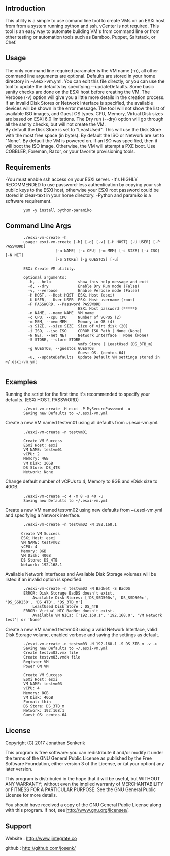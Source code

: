 Introduction
------------

  This utility is a simple to use comand line tool to create VMs on an ESXi host from from a system running python and ssh.  vCenter is not required.  This tool is an easy way to automate building VM's from command line or from other testing or automation tools such as Bamboo, Puppet, Saltstack, or Chef.


Usage
-----

  The only command line required paramater is the VM name (-n), all other command line arguments are optional.
  Defaults are stored in your home directory in ~/.esxi-vm.yml.   You can edit this file directly, or you can use the tool to update the defaults by specifying --updateDefaults.
  Some basic sanity checks are done on the ESXi host before creating the VM.  The Verbose (-v) option will give you a little more details in the creation process.  If an invalid Disk Stores or Network Interface is specified, the available devices will be shown in the error message. The tool will not show the list of available ISO images, and Guest OS types.  CPU, Memory, Virtual Disk sizes are based on ESXi 6.0 limitations.
  The Dry run (--dry) option will go through all the sanity checks, but will not create the VM.  
  By default the Disk Store is set to "LeastUsed".  This will use the Disk Store with the most free space (in bytes).
  By default the ISO or Network are set to "None".
  By default the VM is powered on. If an ISO was specified, then it will boot the ISO image.  Otherwise, the VM will attempt a PXE boot.  Use COBBLER, Foreman, Razor, or your favorite provisioning tools.



Requirements
------------

  -You must enable ssh access on your ESXi server. 
  -It's HIGHLY RECOMMENDED to use password-less authentication by copying your ssh public keys to the ESXi host, otherwise your ESXi root password could be stored in clear-text in your home directory.
  -Python and paramiko is a software requirement.
  
```
        yum -y install python-paramiko
```


Command Line Args
-----------------

```
        ./esxi-vm-create -h
        usage: esxi-vm-create [-h] [-d] [-v] [-H HOST] [-U USER] [-P PASSWORD]
                      [-n NAME] [-c CPU] [-m MEM] [-s SIZE] [-i ISO] [-N NET]
                      [-S STORE] [-g GUESTOS] [-u]

        ESXi Create VM utility.

        optional arguments:
          -h, --help            show this help message and exit
          -d, --dry             Enable Dry Run mode (False)
          -v, --verbose         Enable Verbose mode (False)
          -H HOST, --Host HOST  ESXi Host (esxi)
          -U USER, --User USER  ESXi Host username (root)
          -P PASSWORD, --Password PASSWORD
                                ESXi Host password (*****)
          -n NAME, --name NAME  VM name
          -c CPU, --cpu CPU     Number of vCPUS (2)
          -m MEM, --mem MEM     Memory in GB (4)
          -s SIZE, --size SIZE  Size of virt disk (20)
          -i ISO, --iso ISO     CDROM ISO Path | None (None)
          -N NET, --net NET     Network Interface | None (None)
          -S STORE, --store STORE
                                vmfs Store | LeastUsed (DS_3TB_m)
          -g GUESTOS, --guestos GUESTOS
                                Guest OS. (centos-64)
          -u, --updateDefaults  Update Default VM settings stored in ~/.esxi-vm.yml
        
```


Examples
--------

  Running the script for the first time it's recommended to specify your defaults.  (ESXi HOST, PASSWORD)

```
        ./esxi-vm-create -H esxi -P MySecurePassword -u
        Saving new Defaults to ~/.esxi-vm.yml
```


  Create a new VM named testvm01 using all defaults from ~/.esxi-vm.yml.
```
        ./esxi-vm-create -n testvm01

        Create VM Success
        ESXi Host: esxi
        VM NAME: testvm01
        vCPU: 2
        Memory: 4GB
        VM Disk: 20GB
        DS Store: DS_4TB
        Network: None

```

  Change default number of vCPUs to 4, Memory to 8GB and vDisk size to 40GB.
```
        ./esxi-vm-create -c 4 -m 8 -s 40 -u
        Saving new Defaults to ~/.esxi-vm.yml
```

  Create a new VM named testvm02 using new defaults from ~/.esxi-vm.yml and specifying a Network interface.
```
        ./esxi-vm-create -n testvm02 -N 192.168.1

       Create VM Success
       ESXi Host: esxi
       VM NAME: testvm02
       vCPU: 4
       Memory: 8GB
       VM Disk: 40GB
       DS Store: DS_4TB
       Network: 192.168.1
```

  Available Network Interfaces and Available Disk Storage volumes will be listed if an invalid option is specified.

```
        ./esxi-vm-create -n testvm03 -N BadNet -S BadDS
        ERROR: Disk Storage BadDS doesn't exist.
            Available Disk Stores: ['DS_SSD500s', 'DS_SSD500c', 'DS_SSD250', 'DS_4TB', 'DS_3TB_m']
            LeastUsed Disk Store : DS_4TB
        ERROR: Virtual NIC BadNet doesn't exist.
            Available VM NICs: ['192.168.1', '192.168.0', 'VM Network test'] or 'None'
```

  Create a new VM named testvm03 using a valid Network Interface, valid Disk Storage volume, enabled verbose and saving the settings as default.  
```
        ./esxi-vm-create -n testvm03 -N 192.168.1 -S DS_3TB_m -v -u
        Saving new Defaults to ~/.esxi-vm.yml
        Create testvm03.vmx file
        Create testvm03.vmdk file
        Register VM
        Power ON VM

        Create VM Success
        ESXi Host: esxi
        VM NAME: testvm03
        vCPU: 4
        Memory: 8GB
        VM Disk: 40GB
        Format: thin
        DS Store: DS_3TB_m
        Network: 192.168.1
        Guest OS: centos-64
```

License
-------

Copyright (C) 2017 Jonathan Senkerik

This program is free software: you can redistribute it and/or modify
it under the terms of the GNU General Public License as published by
the Free Software Foundation, either version 3 of the License, or
(at your option) any later version.

This program is distributed in the hope that it will be useful,
but WITHOUT ANY WARRANTY; without even the implied warranty of
MERCHANTABILITY or FITNESS FOR A PARTICULAR PURPOSE.  See the
GNU General Public License for more details.

You should have received a copy of the GNU General Public License
along with this program.  If not, see <http://www.gnu.org/licenses/>.


Support
-------
  Website : http://www.jintegrate.co

  github  : http://github.com/josenk/

